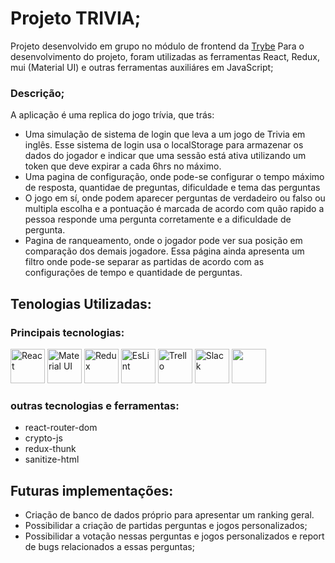 # Projeto TRIVIA;
Projeto desenvolvido em grupo no módulo de frontend da [Trybe](https://www.betrybe.com/)
Para o desenvolvimento do projeto, foram utilizadas as ferramentas React, Redux, mui (Material UI) e outras ferramentas auxiliáres em JavaScript;

### Descrição;
A aplicação é uma replica do jogo trívia, que trás:
<ul>
  <li>
    Uma simulação de sistema de login que leva a um jogo de Trivia em inglês. Esse sistema de login usa o localStorage para armazenar os dados do jogador e indicar que uma sessão está ativa utilizando um token que deve expirar a cada 6hrs no máximo.
   </li>
  <li>Uma pagina de configuração, onde pode-se configurar o tempo máximo de resposta, quantidae de preguntas, dificuldade e tema das perguntas</li>
  <li>
    O jogo em sí, onde podem aparecer perguntas de verdadeiro ou falso ou multipla escolha e a pontuação é marcada de acordo com quão rapido a pessoa responde uma pergunta corretamente e a dificuldade de pergunta.
  </li>
  <li>
    Pagina de ranqueamento, onde o jogador pode ver sua posição em comparação dos demais jogadore. Essa página ainda apresenta um filtro onde pode-se separar as partidas de acordo com as configurações de tempo e quantidade de perguntas.
  </li>
</ul>

## Tenologias Utilizadas:
### Principais tecnologias:
<div>
  <img alt="React" height="55" src="https://cdn.jsdelivr.net/gh/devicons/devicon/icons/react/react-original-wordmark.svg">
  <img alt="Material UI" height="55" src="https://cdn.jsdelivr.net/gh/devicons/devicon/icons/materialui/materialui-original.svg">
  <img alt="Redux" height="55" src="https://cdn.jsdelivr.net/gh/devicons/devicon/icons/redux/redux-original.svg">
  <img alt="EsLint" height="55" src="https://cdn.jsdelivr.net/gh/devicons/devicon/icons/eslint/eslint-original.svg">
  <img alt="Trello" height="55" src="https://cdn.jsdelivr.net/gh/devicons/devicon/icons/trello/trello-plain.svg">
  <img alt="Slack" height="55" src="https://cdn.jsdelivr.net/gh/devicons/devicon/icons/slack/slack-original.svg">
  <img alt="" height="55" src="">
</div>

### outras tecnologias e ferramentas:
<ul>
  <li>react-router-dom</li>
  <li>crypto-js</li>
  <li>redux-thunk</li>
  <li>sanitize-html</li>
</ul>

## Futuras implementações:
* Criação de banco de dados próprio para apresentar um ranking geral.
* Possibilidar a criação de partidas perguntas e jogos personalizados;
* Possibilidar a votação nessas perguntas e jogos personalizados e report de bugs relacionados a essas perguntas;
